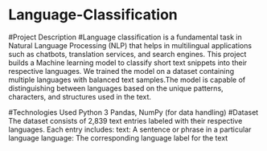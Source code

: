 # Language-Classification
#Project Description
#Language classification is a fundamental task in Natural Language Processing (NLP) that helps in multilingual applications such as chatbots, translation services, and search engines. This project builds a Machine learning model to classify short text snippets into their respective languages. We trained the model on a dataset containing multiple languages with balanced text samples.The model is capable of distinguishing between languages based on the unique patterns, characters, and structures used in the text.

#Technologies Used
Python 3
Pandas, NumPy (for data handling)
#Dataset
The dataset consists of 2,839 text entries labeled with their respective languages. Each entry includes:
text: A sentence or phrase in a particular language
language: The corresponding language label for the text
